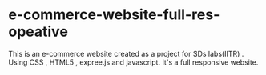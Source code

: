 # e-commerce-website-full-res-opeative
This is an  e-commerce website created as a project for SDs labs(IITR) . Using CSS , HTML5 , expree.js and javascript.
It's a full responsive website.
